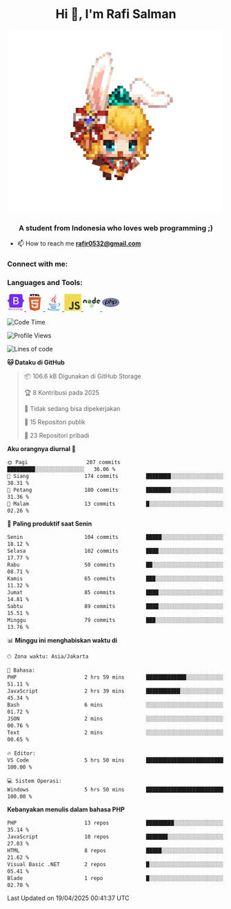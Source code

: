 <h1 align="center">Hi 👋, I'm Rafi Salman</h1>
<img src="img/lp.gif" /> 
<h3 align="center">A student from Indonesia who loves web programming ;)</h3>

- 📫 How to reach me **rafir0532@gmail.com**

<h3 align="left">Connect with me:</h3>
<p align="left">
</p>

<h3 align="left">Languages and Tools:</h3>
<p align="left"> <a href="https://getbootstrap.com" target="_blank" rel="noreferrer"> <img src="https://raw.githubusercontent.com/devicons/devicon/master/icons/bootstrap/bootstrap-plain-wordmark.svg" alt="bootstrap" width="40" height="40"/> </a> <a href="https://www.w3.org/html/" target="_blank" rel="noreferrer"> <img src="https://raw.githubusercontent.com/devicons/devicon/master/icons/html5/html5-original-wordmark.svg" alt="html5" width="40" height="40"/> </a> <a href="https://www.java.com" target="_blank" rel="noreferrer"> <img src="https://raw.githubusercontent.com/devicons/devicon/master/icons/java/java-original.svg" alt="java" width="40" height="40"/> </a> <a href="https://developer.mozilla.org/en-US/docs/Web/JavaScript" target="_blank" rel="noreferrer"> <img src="https://raw.githubusercontent.com/devicons/devicon/master/icons/javascript/javascript-original.svg" alt="javascript" width="40" height="40"/> </a> <a href="https://nodejs.org" target="_blank" rel="noreferrer"> <img src="https://raw.githubusercontent.com/devicons/devicon/master/icons/nodejs/nodejs-original-wordmark.svg" alt="nodejs" width="40" height="40"/> </a> <a href="https://www.php.net" target="_blank" rel="noreferrer"> <img src="https://raw.githubusercontent.com/devicons/devicon/master/icons/php/php-original.svg" alt="php" width="40" height="40"/> </a> </p>

<!--START_SECTION:waka-->
![Code Time](http://img.shields.io/badge/Code%20Time-378%20hrs%2045%20mins-blue)

![Profile Views](http://img.shields.io/badge/Profil%20dilihat-4-blue)

![Lines of code](https://img.shields.io/badge/Sejak%20Hello%20World%20aku%20telah%20menulis-1.8%20million%20baris%20kode-blue)

**🐱 Dataku di GitHub** 

> 📦 106.6 kB Digunakan di GitHub Storage 
 > 
> 🏆 8 Kontribusi pada 2025
 > 
> 🚫 Tidak sedang bisa dipekerjakan
 > 
> 📜 15 Repositori publik 
 > 
> 🔑 23 Repositori pribadi 
 > 
**Aku orangnya diurnal 🐤** 

```text
🌞 Pagi                   207 commits         █████████░░░░░░░░░░░░░░░░   36.06 % 
🌆 Siang                  174 commits         ████████░░░░░░░░░░░░░░░░░   30.31 % 
🌃 Petang                 180 commits         ████████░░░░░░░░░░░░░░░░░   31.36 % 
🌙 Malam                  13 commits          █░░░░░░░░░░░░░░░░░░░░░░░░   02.26 % 
```
📅 **Paling produktif saat Senin** 

```text
Senin                    104 commits         █████░░░░░░░░░░░░░░░░░░░░   18.12 % 
Selasa                   102 commits         ████░░░░░░░░░░░░░░░░░░░░░   17.77 % 
Rabu                     50 commits          ██░░░░░░░░░░░░░░░░░░░░░░░   08.71 % 
Kamis                    65 commits          ███░░░░░░░░░░░░░░░░░░░░░░   11.32 % 
Jumat                    85 commits          ████░░░░░░░░░░░░░░░░░░░░░   14.81 % 
Sabtu                    89 commits          ████░░░░░░░░░░░░░░░░░░░░░   15.51 % 
Minggu                   79 commits          ███░░░░░░░░░░░░░░░░░░░░░░   13.76 % 
```


📊 **Minggu ini menghabiskan waktu di** 

```text
🕑︎ Zona waktu: Asia/Jakarta

💬 Bahasa: 
PHP                      2 hrs 59 mins       █████████████░░░░░░░░░░░░   51.11 % 
JavaScript               2 hrs 39 mins       ███████████░░░░░░░░░░░░░░   45.34 % 
Bash                     6 mins              ░░░░░░░░░░░░░░░░░░░░░░░░░   01.72 % 
JSON                     2 mins              ░░░░░░░░░░░░░░░░░░░░░░░░░   00.76 % 
Text                     2 mins              ░░░░░░░░░░░░░░░░░░░░░░░░░   00.65 % 

🔥 Editor: 
VS Code                  5 hrs 50 mins       █████████████████████████   100.00 % 

💻 Sistem Operasi: 
Windows                  5 hrs 50 mins       █████████████████████████   100.00 % 
```

**Kebanyakan menulis dalam bahasa PHP** 

```text
PHP                      13 repos            █████████░░░░░░░░░░░░░░░░   35.14 % 
JavaScript               10 repos            ███████░░░░░░░░░░░░░░░░░░   27.03 % 
HTML                     8 repos             █████░░░░░░░░░░░░░░░░░░░░   21.62 % 
Visual Basic .NET        2 repos             █░░░░░░░░░░░░░░░░░░░░░░░░   05.41 % 
Blade                    1 repo              █░░░░░░░░░░░░░░░░░░░░░░░░   02.70 % 
```




 Last Updated on 19/04/2025 00:41:37 UTC
<!--END_SECTION:waka-->
